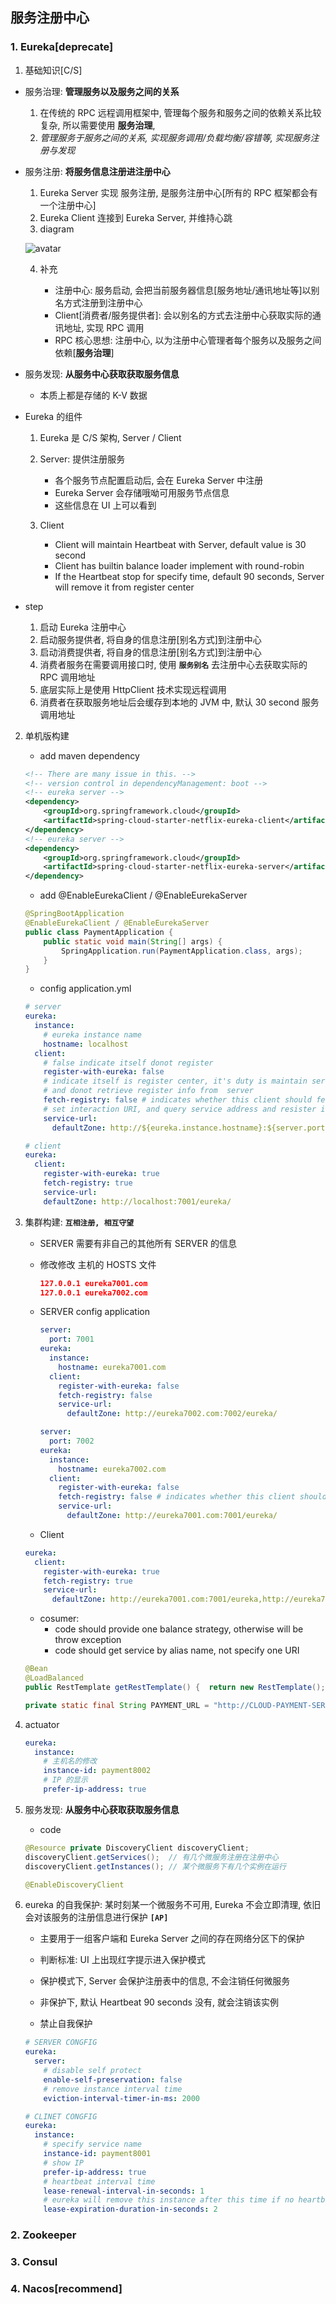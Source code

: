 ## 服务注册中心

### 1. Eureka[deprecate]

1. 基础知识[C/S]

- 服务治理: **管理服务以及服务之间的关系**

  1. 在传统的 RPC 远程调用框架中, 管理每个服务和服务之间的依赖关系比较复杂, 所以需要使用 **服务治理**,
  2. _管理服务于服务之间的关系, 实现服务调用/负载均衡/容错等, 实现服务注册与发现_

- 服务注册: **将服务信息注册进注册中心**

  1. Eureka Server 实现 服务注册, 是服务注册中心[所有的 RPC 框架都会有一个注册中心]
  2. Eureka Client 连接到 Eureka Server, 并维持心跳
  3. diagram

  ![avatar](/static/image/spring/cloud-eureka.jpg)

  4. 补充

     - 注册中心: 服务启动, 会把当前服务器信息[服务地址/通讯地址等]以别名方式注册到注册中心
     - Client[消费者/服务提供者]: 会以别名的方式去注册中心获取实际的通讯地址, 实现 RPC 调用
     - RPC 核心思想: 注册中心, 以为注册中心管理者每个服务以及服务之间依赖[**服务治理**]

- 服务发现: **从服务中心获取获取服务信息**

  - 本质上都是存储的 K-V 数据

- Eureka 的组件

  1. Eureka 是 C/S 架构, Server / Client
  2. Server: 提供注册服务

     - 各个服务节点配置启动后, 会在 Eureka Server 中注册
     - Eureka Server 会存储哦呦可用服务节点信息
     - 这些信息在 UI 上可以看到

  3. Client

     - Client will maintain Heartbeat with Server, default value is 30 second
     - Client has builtin balance loader implement with round-robin
     - If the Heartbeat stop for specify time, default 90 seconds, Server will remove it from register center

- step

  1. 启动 Eureka 注册中心
  2. 启动服务提供者, 将自身的信息注册[别名方式]到注册中心
  3. 启动消费提供者, 将自身的信息注册[别名方式]到注册中心
  4. 消费者服务在需要调用接口时, 使用 **`服务别名`** 去注册中心去获取实际的 RPC 调用地址
  5. 底层实际上是使用 HttpClient 技术实现远程调用
  6. 消费者在获取服务地址后会缓存到本地的 JVM 中, 默认 30 second 服务调用地址

2. 单机版构建

   - add maven dependency

   ```xml
   <!-- There are many issue in this. -->
   <!-- version control in dependencyManagement: boot -->
   <!-- eureka server -->
   <dependency>
       <groupId>org.springframework.cloud</groupId>
       <artifactId>spring-cloud-starter-netflix-eureka-client</artifactId>
   </dependency>
   <!-- eureka server -->
   <dependency>
       <groupId>org.springframework.cloud</groupId>
       <artifactId>spring-cloud-starter-netflix-eureka-server</artifactId>
   </dependency>
   ```

   - add @EnableEurekaClient / @EnableEurekaServer

   ```java
   @SpringBootApplication
   @EnableEurekaClient / @EnableEurekaServer
   public class PaymentApplication {
       public static void main(String[] args) {
           SpringApplication.run(PaymentApplication.class, args);
       }
   }
   ```

   - config application.yml

   ```yml
   # server
   eureka:
     instance:
       # eureka instance name
       hostname: localhost
     client:
       # false indicate itself donot register
       register-with-eureka: false
       # indicate itself is register center, it's duty is maintain service instances,
       # and donot retrieve register info from  server
       fetch-registry: false # indicates whether this client should fetch eureka registry information from eureka server.
       # set interaction URI, and query service address and resister is all dependence on this URI
       service-url:
         defaultZone: http://${eureka.instance.hostname}:${server.port}/eureka/

   # client
   eureka:
     client:
       register-with-eureka: true
       fetch-registry: true
       service-url:
       defaultZone: http://localhost:7001/eureka/
   ```

3. 集群构建: **`互相注册, 相互守望`**

   - SERVER 需要有非自己的其他所有 SERVER 的信息
   - 修改修改 主机的 HOSTS 文件

     ```json
     127.0.0.1 eureka7001.com
     127.0.0.1 eureka7002.com
     ```

   - SERVER config application

     ```yml
     server:
       port: 7001
     eureka:
       instance:
         hostname: eureka7001.com
       client:
         register-with-eureka: false
         fetch-registry: false
         service-url:
           defaultZone: http://eureka7002.com:7002/eureka/

     server:
       port: 7002
     eureka:
       instance:
         hostname: eureka7002.com
       client:
         register-with-eureka: false
         fetch-registry: false # indicates whether this client should fetch eureka registry information from eureka server.
         service-url:
           defaultZone: http://eureka7001.com:7001/eureka/
     ```

   - Client

   ```yml
   eureka:
     client:
       register-with-eureka: true
       fetch-registry: true
       service-url:
         defaultZone: http://eureka7001.com:7001/eureka,http://eureka7002.com:7002/eureka
   ```

   - cosumer:
     - code should provide one balance strategy, otherwise will be throw exception
     - code should get service by alias name, not specify one URI

   ```java
   @Bean
   @LoadBalanced
   public RestTemplate getRestTemplate() {  return new RestTemplate();   }

   private static final String PAYMENT_URL = "http://CLOUD-PAYMENT-SERVICE";
   ```

4. actuator

   ```yml
   eureka:
     instance:
       # 主机名的修改
       instance-id: payment8002
       # IP 的显示
       prefer-ip-address: true
   ```

5. 服务发现: **从服务中心获取获取服务信息**

   - code

   ```java
   @Resource private DiscoveryClient discoveryClient;
   discoveryClient.getServices();  // 有几个微服务注册在注册中心
   discoveryClient.getInstances(); // 某个微服务下有几个实例在运行

   @EnableDiscoveryClient
   ```

6. eureka 的自我保护: 某时刻某一个微服务不可用, Eureka 不会立即清理, 依旧会对该服务的注册信息进行保护 **`[AP]`**

   - 主要用于一组客户端和 Eureka Server 之间的存在网络分区下的保护
   - 判断标准: UI 上出现红字提示进入保护模式
   - 保护模式下, Server 会保护注册表中的信息, 不会注销任何微服务
   - 非保护下, 默认 Heartbeat 90 seconds 没有, 就会注销该实例

   - 禁止自我保护

   ```yml
   # SERVER CONGFIG
   eureka:
     server:
       # disable self protect
       enable-self-preservation: false
       # remove instance interval time
       eviction-interval-timer-in-ms: 2000

   # CLINET CONGFIG
   eureka:
     instance:
       # specify service name
       instance-id: payment8001
       # show IP
       prefer-ip-address: true
       # heartbeat interval time
       lease-renewal-interval-in-seconds: 1
       # eureka will remove this instance after this time if no heartbeat
       lease-expiration-duration-in-seconds: 2
   ```

### 2. Zookeeper

### 3. Consul

### 4. Nacos[recommend]

